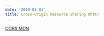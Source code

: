```yaml
---
date: '2019-03-01'
title: Cross-Origin Resource Sharing What?
---
```


[CORS MDN](https://developer.mozilla.org/en-US/docs/Web/HTTP/CORS)